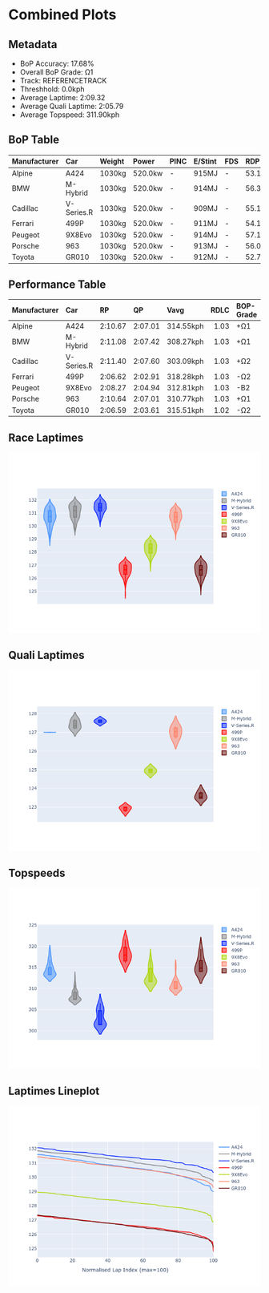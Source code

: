 # Combined Plots

## Metadata

- BoP Accuracy: 17.68%
- Overall BoP Grade: Ω1
- Track: REFERENCETRACK
- Threshhold: 0.0kph
- Average Laptime: 2:09.32
- Average Quali Laptime: 2:05.79
- Average Topspeed: 311.90kph

## BoP Table
| Manufacturer   | Car        | Weight   | Power   | PINC   | E/Stint   | FDS   | RDP    | QDP    | TDP    |
|:---------------|:-----------|:---------|:--------|:-------|:----------|:------|:-------|:-------|:-------|
| Alpine         | A424       | 1030kg   | 520.0kw | -      | 915MJ     | -     | 53.15% | 33.33% | 3.76%  |
| BMW            | M-Hybrid   | 1030kg   | 520.0kw | -      | 914MJ     | -     | 56.32% | 71.43% | 11.52% |
| Cadillac       | V-Series.R | 1030kg   | 520.0kw | -      | 909MJ     | -     | 55.19% | 66.67% | 11.71% |
| Ferrari        | 499P       | 1030kg   | 520.0kw | -      | 911MJ     | -     | 54.16% | 42.86% | 3.90%  |
| Peugeot        | 9X8Evo     | 1030kg   | 520.0kw | -      | 914MJ     | -     | 57.10% | 50.00% | 4.59%  |
| Porsche        | 963        | 1030kg   | 520.0kw | -      | 913MJ     | -     | 56.05% | 37.50% | 1.93%  |
| Toyota         | GR010      | 1030kg   | 520.0kw | -      | 912MJ     | -     | 52.75% | 75.00% | 2.01%  |

## Performance Table
| Manufacturer   | Car        | RP      | QP      | Vavg      |   RDLC | BOP-Grade   | Match   |
|:---------------|:-----------|:--------|:--------|:----------|-------:|:------------|:--------|
| Alpine         | A424       | 2:10.67 | 2:07.01 | 314.55kph |   1.03 | +Ω1         | 18.56%  |
| BMW            | M-Hybrid   | 2:11.08 | 2:07.42 | 308.27kph |   1.03 | +Ω1         | 6.34%   |
| Cadillac       | V-Series.R | 2:11.40 | 2:07.60 | 303.09kph |   1.03 | +Ω2         | 0.00%   |
| Ferrari        | 499P       | 2:06.62 | 2:02.91 | 318.28kph |   1.03 | -Ω2         | 0.00%   |
| Peugeot        | 9X8Evo     | 2:08.27 | 2:04.94 | 312.81kph |   1.03 | -B2         | 80.35%  |
| Porsche        | 963        | 2:10.64 | 2:07.01 | 310.77kph |   1.03 | +Ω1         | 18.49%  |
| Toyota         | GR010      | 2:06.59 | 2:03.61 | 315.51kph |   1.02 | -Ω2         | 0.00%   |

## Race Laptimes
![Race Laptimes](images/race_violin.png)

## Quali Laptimes
![Quali Laptimes](images/quali_violin.png)

## Topspeeds
![Topspeeds](images/topspeed_violin.png)

## Laptimes Lineplot
![Laptimes Lineplot](images/laptime_line.png)

